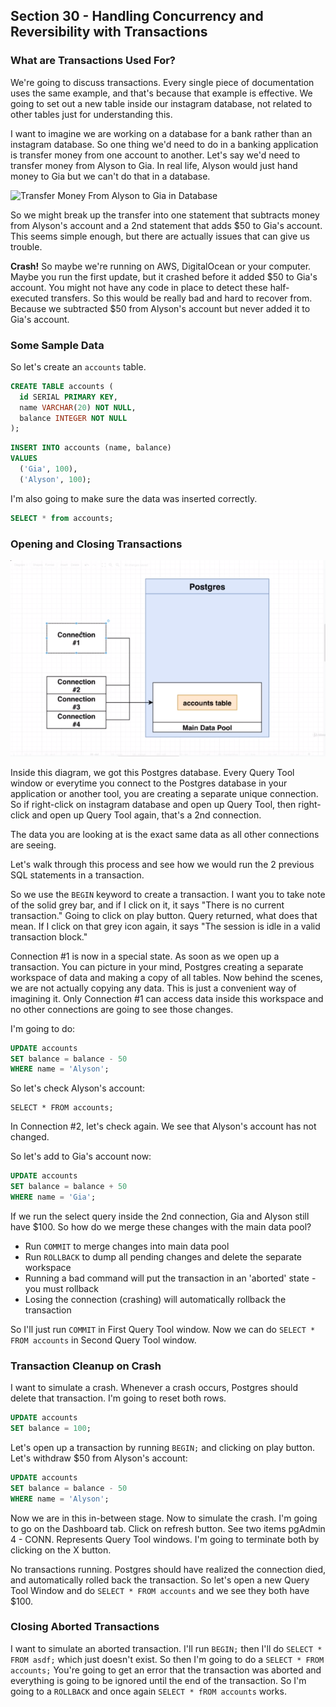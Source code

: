 ## Section 30 - Handling Concurrency and Reversibility with Transactions

### What are Transactions Used For?

We're going to discuss transactions. Every single piece of documentation uses the same example, and that's because that example is effective. We going to set out a new table inside our instagram database, not related to other tables just for understanding this.

I want to imagine we are working on a database for a bank rather than an instagram database. So one thing we'd need to do in a banking application is transfer money from one account to another. Let's say we'd need to transfer money from Alyson to Gia. In real life, Alyson would just hand money to Gia but we can't do that in a database.

![Transfer Money From Alyson to Gia in Database](imageees/transfer_money_alyson_gia.png)

So we might break up the transfer into one statement that subtracts money from Alyson's account and a 2nd statement that adds $50 to Gia's account. This seems simple enough, but there are actually issues that can give us trouble.


__Crash!__
So maybe we're running on AWS, DigitalOcean or your computer. Maybe you run the first update, but it crashed before it added $50 to Gia's account. You might not have any code in place to detect these half-executed transfers. So this would be really bad and hard to recover from. Because we subtracted $50 from Alyson's account but never added it to Gia's account.

### Some Sample Data

So let's create an `accounts` table.

```sql
CREATE TABLE accounts (
  id SERIAL PRIMARY KEY,
  name VARCHAR(20) NOT NULL,
  balance INTEGER NOT NULL
);
```

```sql
INSERT INTO accounts (name, balance)
VALUES
  ('Gia', 100),
  ('Alyson', 100);
```

I'm also going to make sure the data was inserted correctly.

```sql
SELECT * from accounts;
```

### Opening and Closing Transactions

![Connections Diagram](images/connections_diagram.png)

Inside this diagram, we got this Postgres database. Every Query Tool window or everytime you connect to the Postgres database in your application or another tool, you are creating a separate unique connection. So if right-click on instagram database and open up Query Tool, then right-click and open up Query Tool again, that's a 2nd connection.

The data you are looking at is the exact same data as all other connections are seeing.

Let's walk through this process and see how we would run the 2 previous SQL statements in a transaction.

So we use the `BEGIN` keyword to create a transaction. I want you to take note of the solid grey bar, and if I click on it, it says "There is no current transaction." Going to click on play button. Query returned, what does that mean. If I click on that grey icon again, it says "The session is idle in a valid transaction block."

Connection #1 is now in a special state. As soon as we open up a transaction. You can picture in your mind, Postgres creating a separate workspace of data and making a copy of all tables. Now behind the scenes, we are not actually copying any data. This is just a convenient way of imagining it. Only Connection #1 can access data inside this workspace and no other connections are going to see those changes.

I'm going to do:

```sql
UPDATE accounts
SET balance = balance - 50
WHERE name = 'Alyson';
```

So let's check Alyson's account:
```
SELECT * FROM accounts;
```

In Connection #2, let's check again. We see that Alyson's account has not changed.

So let's add to Gia's account now:

```sql
UPDATE accounts
SET balance = balance + 50
WHERE name = 'Gia';
```

If we run the select query inside the 2nd connection, Gia and Alyson still have $100. So how do we merge these changes with the main data pool?

* Run `COMMIT` to merge changes into main data pool
* Run `ROLLBACK` to dump all pending changes and delete the separate workspace
* Running a bad command will put the transaction in an 'aborted' state - you must rollback
* Losing the connection (crashing) will automatically rollback the transaction

So I'll just run `COMMIT` in First Query Tool window. Now we can do `SELECT * FROM accounts` in Second Query Tool window.

### Transaction Cleanup on Crash

I want to simulate a crash. Whenever a crash occurs, Postgres should delete that transaction. I'm going to reset both rows.

```sql
UPDATE accounts
SET balance = 100;
```

Let's open up a transaction by running `BEGIN;` and clicking on play button. Let's withdraw $50 from Alyson's account:
```sql
UPDATE accounts
SET balance = balance - 50
WHERE name = 'Alyson';
```

Now we are in this in-between stage. Now to simulate the crash. I'm going to go on the Dashboard tab. Click on refresh button. See two items pgAdmin 4 - CONN. Represents Query Tool windows. I'm going to terminate both by clicking on the X button.

No transactions running. Postgres should have realized the connection died, and automatically rolled back the transaction. So let's open a new Query Tool Window and do `SELECT * FROM accounts` and we see they both have $100.

### Closing Aborted Transactions

I want to simulate an aborted transaction.
I'll run `BEGIN;` then I'll do `SELECT * FROM asdf;` which just doesn't exist. So then I'm going to do a `SELECT * FROM accounts;` You're going to get an error that the transaction was aborted and everything is going to be ignored until the end of the transaction. So I'm going to a `ROLLBACK` and once again `SELECT * fROM accounts` works.
